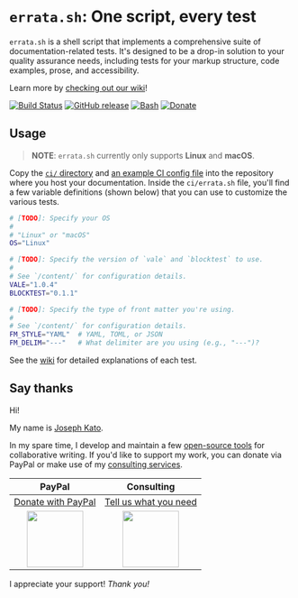 # `errata.sh`: One script, every test

`errata.sh` is a shell script that implements a comprehensive suite of documentation-related tests. It's designed to be a drop-in solution to your quality assurance needs, including tests for your markup structure, code examples, prose, and accessibility.

Learn more by [checking out our wiki](https://github.com/errata-ai/errata.sh/wiki)!

<p>
      <a href="https://travis-ci.org/errata-ai/errata.sh"><img src="https://img.shields.io/travis/errata-ai/errata.sh/master.svg?style=flat-square&amp;logo=travis" alt="Build Status" /></a>
      <a href="https://github.com/errata-ai/errata.sh/releases"><img src="https://img.shields.io/github/release/errata-ai/vale.svg?style=flat-square&amp;logo=github&amp;logoColor=white" alt="GitHub release" /></a>
      <a href="https://github.com/errata-ai/errata.sh/blob/master/LICENSE"><img src="https://img.shields.io/badge/license-MIT-lightgrey.svg?style=flat-square&amp;logo=data:image/png;base64,iVBORw0KGgoAAAANSUhEUgAAAA4AAAAQBAMAAADUulMJAAAAAXNSR0IB2cksfwAAACFQTFRFAAAA////////////////////////////////////////zyHr+QAAAAt0Uk5TACDfgP/g0M9AwPBjtNY0AAAACXBIWXMAAA7EAAAOxAGVKw4bAAAAX0lEQVR4nGNggANGJQEwzexiAOGHQvgpLu5AksUlwYXNxYGBw4PBhaGlgYHTEkhPnsDQydngwjFhBsMMjgkunA2dDEtcAly4XFwZWl2B4iERIANcIOazuRRAKBcIAwwAE2YSVHVgIGMAAAAASUVORK5CYII=" alt="Bash" /></a>
      <a href="#say-thanks"><img src="https://img.shields.io/badge/say-thanks-ff69b4.svg?style=flat-square&amp;logo=gratipay&amp;logoColor=white" alt="Donate" /></a>
</p>

## Usage

> **NOTE**: `errata.sh` currently only supports **Linux** and **macOS**.

Copy the [`ci/` directory](https://github.com/errata-ai/errata.sh/releases) and [an example CI config file]() into the repository where you host your documentation. Inside the `ci/errata.sh` file, you'll find a few variable definitions (shown below) that you can use to customize the various tests.

```bash
# [TODO]: Specify your OS
#
# "Linux" or "macOS"
OS="Linux"

# [TODO]: Specify the version of `vale` and `blocktest` to use.
#
# See `/content/` for configuration details.
VALE="1.0.4"
BLOCKTEST="0.1.1"

# [TODO]: Specify the type of front matter you're using.
#
# See `/content/` for configuration details.
FM_STYLE="YAML"  # YAML, TOML, or JSON
FM_DELIM="---"   # What delimiter are you using (e.g., "---")?
```

See the [wiki](https://github.com/errata-ai/errata.sh/wiki) for detailed explanations of each test.

## Say thanks

Hi!

My name is [Joseph Kato](https://github.com/jdkato).

In my spare time, I develop and maintain a few [open-source tools](https://github.com/errata-ai) for collaborative writing. If you'd like to support my work, you can donate via PayPal or make use of my [consulting services](https://errata.ai/about/).

| PayPal | Consulting |
|:-----------------:|:-------:|
| [Donate with PayPal][donate-card-url] | [Tell us what you need](https://errata.ai/about/) |
| <img src="https://user-images.githubusercontent.com/8785025/46446617-4681bd00-c732-11e8-9683-37a1979df769.png" width="100px"/> | <img src="https://user-images.githubusercontent.com/8785025/46446894-b2b0f080-c733-11e8-807a-9f8b2f41b246.png" width="100px"/> |

I appreciate your support! _Thank you!_

[donate-card-url]: https://www.paypal.com/cgi-bin/webscr?cmd=_s-xclick&hosted_button_id=BYUW6FHU86M62
